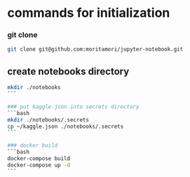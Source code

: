 # commands for initialization

### git clone
```bash
git clone git@github.com:moritamori/jupyter-notebook.git
```

## create notebooks directory
````bash
mkdir ./notebooks
```

### put kaggle.json into secrets directory
```bash
mkdir ./notebooks/.secrets
cp ~/kaggle.json ./notebooks/.secrets
```

### docker build
```bash
docker-compose build
docker-compose up -d
```
